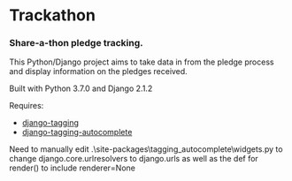 # Trackathon
### Share-a-thon pledge tracking.

This Python/Django project aims to take data in from the pledge process and display information on the pledges received.

Built with Python 3.7.0 and Django 2.1.2

Requires:
- [django-tagging](https://pypi.python.org/pypi/django-tagging/)
- [django-tagging-autocomplete](https://pypi.python.org/pypi/django-tagging-autocomplete)


Need to manually edit .\site-packages\tagging_autocomplete\widgets.py to change django.core.urlresolvers to django.urls as well as the def for render() to include renderer=None